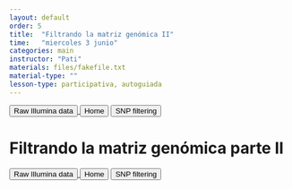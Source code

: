 ```yaml
---
layout: default
order: 5
title:  "Filtrando la matriz genómica II"
time:   "miercoles 3 junio"
categories: main
instructor: "Pati"
materials: files/fakefile.txt
material-type: ""
lesson-type: participativa, autoguiada
---
```


<a href="https://rdtarvin.github.io/IBS2019_Genomics-of-Biodiversity/main/2019/08/05/02-shell.html"><button>Raw Illumina data</button>	</a><a href="https://rdtarvin.github.io/IBS2019_Genomics-of-Biodiversity/"><button>Home</button></a>    <a href="https://rdtarvin.github.io/IBS2019_Genomics-of-Biodiversity/main/2019/08/05/08-stacks-filtering.html"><button>SNP filtering</button></a>

# Filtrando la matriz genómica parte II


<a href="https://rdtarvin.github.io/IBS2019_Genomics-of-Biodiversity/main/2019/08/05/02-shell.html"><button>Raw Illumina data</button>	</a><a href="https://rdtarvin.github.io/IBS2019_Genomics-of-Biodiversity/"><button>Home</button></a>    <a href="https://rdtarvin.github.io/IBS2019_Genomics-of-Biodiversity/main/2019/08/05/08-stacks-filtering.html"><button>SNP filtering</button></a>

